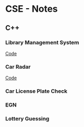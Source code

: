 # CSE - Notes
## C++ 
### Library Management System 
[Code](Library.cpp)
### Car Radar 
[Code](Radar.cpp)
### Car License Plate Check

### EGN

### Lottery Guessing
